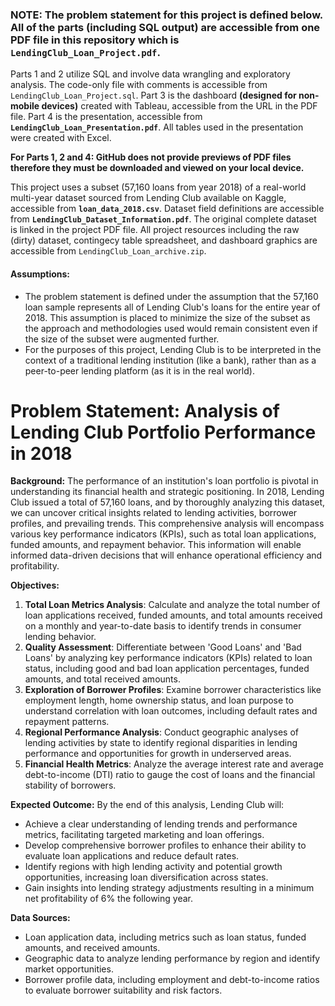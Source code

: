 ### **NOTE:** The problem statement for this project is defined below. All of the parts **(including SQL output)** are accessible from one PDF file in this repository which is **`LendingClub_Loan_Project.pdf`**.

Parts 1 and 2 utilize SQL and involve data wrangling and exploratory analysis. The code-only file with comments is accessible from `LendingClub_Loan_Project.sql`.
Part 3 is the dashboard **(designed for non-mobile devices)** created with Tableau, accessible from the URL in the PDF file.
Part 4 is the presentation, accessible from **`LendingClub_Loan_Presentation.pdf`**. All tables used in the presentation were created with Excel.

**For Parts 1, 2 and 4: GitHub does not provide previews of PDF files therefore they must be downloaded and viewed on your local device.**

This project uses a subset (57,160 loans from year 2018) of a real-world multi-year dataset sourced from Lending Club available on Kaggle, accessible from **`loan_data_2018.csv`**. Dataset field definitions are accessible from **`LendingClub_Dataset_Information.pdf`**. The original complete dataset is linked in the project PDF file.
All project resources including the raw (dirty) dataset, contingecy table spreadsheet, and dashboard graphics are accessible from `LendingClub_Loan_archive.zip`.

#### **Assumptions:**
* The problem statement is defined under the assumption that the 57,160 loan sample represents all of Lending Club's loans for the entire year of 2018. This assumption is placed to minimize the size of the subset as the approach and methodologies used would remain consistent even if the size of the subset were augmented further.
* For the purposes of this project, Lending Club is to be interpreted in the context of a traditional lending institution (like a bank), rather than as a peer-to-peer lending platform (as it is in the real world).

# **Problem Statement: Analysis of Lending Club Portfolio Performance in 2018**

**Background:** The performance of an institution's loan portfolio is pivotal in understanding its financial health and strategic positioning. In 2018, Lending Club issued a total of 57,160 loans, and by thoroughly analyzing this dataset, we can uncover critical insights related to lending activities, borrower profiles, and prevailing trends. This comprehensive analysis will encompass various key performance indicators (KPIs), such as total loan applications, funded amounts, and repayment behavior. This information will enable informed data-driven decisions that will enhance operational efficiency and profitability.

**Objectives:**

1. **Total Loan Metrics Analysis**: Calculate and analyze the total number of loan applications received, funded amounts, and total amounts received on a monthly and year-to-date basis to identify trends in consumer lending behavior.
1. **Quality Assessment**: Differentiate between 'Good Loans' and 'Bad Loans' by analyzing key performance indicators (KPIs) related to loan status, including good and bad loan application percentages, funded amounts, and total received amounts.
1. **Exploration of Borrower Profiles**: Examine borrower characteristics like employment length, home ownership status, and loan purpose to understand correlation with loan outcomes, including default rates and repayment patterns.
1. **Regional Performance Analysis**: Conduct geographic analyses of lending activities by state to identify regional disparities in lending performance and opportunities for growth in underserved areas.
1. **Financial Health Metrics**: Analyze the average interest rate and average debt-to-income (DTI) ratio to gauge the cost of loans and the financial stability of borrowers.

**Expected Outcome:** By the end of this analysis, Lending Club will:

* Achieve a clear understanding of lending trends and performance metrics, facilitating targeted marketing and loan offerings.
* Develop comprehensive borrower profiles to enhance their ability to evaluate loan applications and reduce default rates.
* Identify regions with high lending activity and potential growth opportunities, increasing loan diversification across states.
* Gain insights into lending strategy adjustments resulting in a minimum net profitability of 6% the following year.

**Data Sources:**

* Loan application data, including metrics such as loan status, funded amounts, and received amounts.
* Geographic data to analyze lending performance by region and identify market opportunities.
* Borrower profile data, including employment and debt-to-income ratios to evaluate borrower suitability and risk factors.
